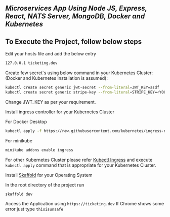 ## _Microservices App Using Node JS, Express, React, NATS Server, MongoDB, Docker and Kubernetes_

## To Execute the Project, follow below steps
Edit your hosts file and add the below entry
```sh
127.0.0.1 ticketing.dev
```
Create few secret`s using below command in your Kubernetes Cluster: (Docker and Kubernetes Installation is assumed):

```sh
kubectl create secret generic jwt-secret --from-literal=JWT_KEY=asdf
kubectl create secret generic stripe-key --from-literal=STRIPE_KEY=<YOUR_STRIPE_SECRET>
```

Change JWT_KEY as per your requirement.

Install ingress controller for your Kubernetes Cluster

For Docker Desktop
```sh
kubectl apply -f https://raw.githubusercontent.com/kubernetes/ingress-nginx/controller-v1.0.0/deploy/static/provider/cloud/deploy.yaml
````

For minikube
```sh
minikube addons enable ingress
````````

For other Kubernetes Cluster please refer [Kubectl Ingress](https://kubernetes.github.io/ingress-nginx/deploy/) and execute `kubectl apply` command that is appropriate for your Kubernetes Cluster.

Install [Skaffold](https://skaffold.dev/docs/install/) for your Operating System

In the root directory of the project run
```sh
skaffold dev
```

Access the Application using ```https://ticketing.dev```
If Chrome shows some error just type ```thisisunsafe```
